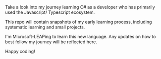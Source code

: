Take a look into my journey learning C#
as a developer who has primarily used the Javascript/ Typescript ecosystem. 

This repo will contain snapshots of my early learning process,
including systematic learning and small projects. 

I'm Microsoft-LEAPing to learn this new language.
Any updates on how to best follow my journey will be reflected here. 

Happy coding!

